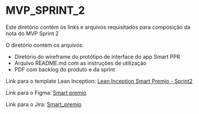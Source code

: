 # MVP_SPRINT_2
Este diretório contém os links e arquivos requisitados para composição da nota do MVP Sprint 2

O diretório contém os arquivos:

* Diretório do wireframe do protótipo de interface do app Smart PPR
* Arquivo  README.md com as instruções de utilização
* PDF com backlog do produto e da sprint

Link para o template Lean Inception: [Lean Inception Smart Premio - Sprint2](https://miro.com/welcomeonboard/ZmNLeXpvV1R4dHJ0aktPVEZGZ2hvSWpLaHRmVDh1Z2RVcEFNQVpqV0Q5eTNybFEyVTlBNVB6SEtTMWVzMU1IT3wzMDc0NDU3MzYwNjA0ODA5OTgwfDI=?share_link_id=779905827125)

Link para o Figma: [Smart premio](https://www.figma.com/file/E40B4PpeSlbPes3clbSvcI/MVP---SMART-PPR?type=design&mode=design&t=WJdDpv3ANSjDzBNn-1)

Link para o Jira: [Smart_premio](https://lucassodre1918.atlassian.net/jira/software/projects/SP/boards/2/backlog?atlOrigin=eyJpIjoiNmJlNmY5NmZhZjcwNGM2YmE5NDgyMmIzMDIxZjA2OGEiLCJwIjoiaiJ9)

